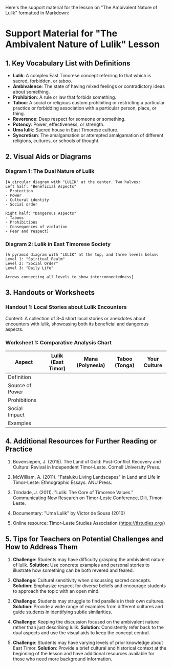 Here's the support material for the lesson on "The Ambivalent Nature of Lulik" formatted in Markdown:

# Support Material for "The Ambivalent Nature of Lulik" Lesson

## 1. Key Vocabulary List with Definitions

- **Lulik**: A complex East Timorese concept referring to that which is sacred, forbidden, or taboo.
- **Ambivalence**: The state of having mixed feelings or contradictory ideas about something.
- **Prohibition**: A rule or law that forbids something.
- **Taboo**: A social or religious custom prohibiting or restricting a particular practice or forbidding association with a particular person, place, or thing.
- **Reverence**: Deep respect for someone or something.
- **Potency**: Power, effectiveness, or strength.
- **Uma lulik**: Sacred house in East Timorese culture.
- **Syncretism**: The amalgamation or attempted amalgamation of different religions, cultures, or schools of thought.

## 2. Visual Aids or Diagrams

### Diagram 1: The Dual Nature of Lulik

```
[A circular diagram with "LULIK" at the center. Two halves:
Left half: "Beneficial Aspects"
- Protection
- Power
- Cultural identity
- Social order

Right half: "Dangerous Aspects"
- Taboos
- Prohibitions
- Consequences of violation
- Fear and respect]
```

### Diagram 2: Lulik in East Timorese Society

```
[A pyramid diagram with "LULIK" at the top, and three levels below:
Level 1: "Spiritual Realm"
Level 2: "Social Order"
Level 3: "Daily Life"

Arrows connecting all levels to show interconnectedness]
```

## 3. Handouts or Worksheets

### Handout 1: Local Stories about Lulik Encounters

Content: A collection of 3-4 short local stories or anecdotes about encounters with lulik, showcasing both its beneficial and dangerous aspects.

### Worksheet 1: Comparative Analysis Chart

| Aspect | Lulik (East Timor) | Mana (Polynesia) | Taboo (Tonga) | Your Culture |
|--------|--------------------|--------------------|----------------|--------------|
| Definition |                |                    |                |              |
| Source of Power |           |                    |                |              |
| Prohibitions |              |                    |                |              |
| Social Impact |             |                    |                |              |
| Examples |                  |                    |                |              |

## 4. Additional Resources for Further Reading or Practice

1. Bovensiepen, J. (2015). The Land of Gold: Post-Conflict Recovery and Cultural Revival in Independent Timor-Leste. Cornell University Press.

2. McWilliam, A. (2011). "Fataluku Living Landscapes" in Land and Life in Timor-Leste: Ethnographic Essays. ANU Press.

3. Trindade, J. (2011). "Lulik: The Core of Timorese Values." Communicating New Research on Timor-Leste Conference, Dili, Timor-Leste.

4. Documentary: "Uma Lulik" by Victor de Sousa (2010)

5. Online resource: Timor-Leste Studies Association (https://tlstudies.org/)

## 5. Tips for Teachers on Potential Challenges and How to Address Them

1. **Challenge**: Students may have difficulty grasping the ambivalent nature of lulik.
   **Solution**: Use concrete examples and personal stories to illustrate how something can be both revered and feared.

2. **Challenge**: Cultural sensitivity when discussing sacred concepts.
   **Solution**: Emphasize respect for diverse beliefs and encourage students to approach the topic with an open mind.

3. **Challenge**: Students may struggle to find parallels in their own cultures.
   **Solution**: Provide a wide range of examples from different cultures and guide students in identifying subtle similarities.

4. **Challenge**: Keeping the discussion focused on the ambivalent nature rather than just describing lulik.
   **Solution**: Consistently refer back to the dual aspects and use the visual aids to keep the concept central.

5. **Challenge**: Students may have varying levels of prior knowledge about East Timor.
   **Solution**: Provide a brief cultural and historical context at the beginning of the lesson and have additional resources available for those who need more background information.